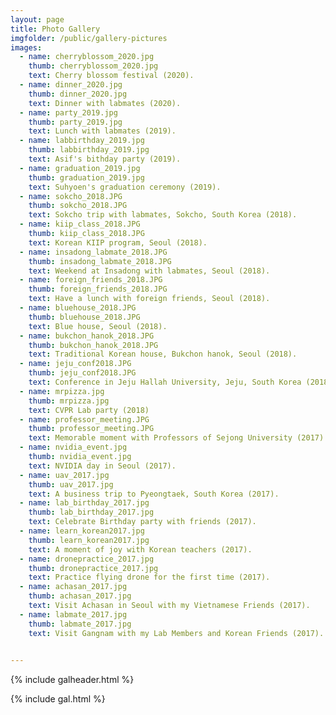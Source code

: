 ```yaml
---
layout: page
title: Photo Gallery
imgfolder: /public/gallery-pictures
images:
  - name: cherryblossom_2020.jpg
    thumb: cherryblossom_2020.jpg
    text: Cherry blossom festival (2020).
  - name: dinner_2020.jpg
    thumb: dinner_2020.jpg
    text: Dinner with labmates (2020).
  - name: party_2019.jpg
    thumb: party_2019.jpg
    text: Lunch with labmates (2019).
  - name: labbirthday_2019.jpg
    thumb: labbirthday_2019.jpg
    text: Asif's bithday party (2019).
  - name: graduation_2019.jpg
    thumb: graduation_2019.jpg
    text: Suhyoen's graduation ceremony (2019).
  - name: sokcho_2018.JPG
    thumb: sokcho_2018.JPG
    text: Sokcho trip with labmates, Sokcho, South Korea (2018).
  - name: kiip_class_2018.JPG
    thumb: kiip_class_2018.JPG
    text: Korean KIIP program, Seoul (2018).
  - name: insadong_labmate_2018.JPG
    thumb: insadong_labmate_2018.JPG
    text: Weekend at Insadong with labmates, Seoul (2018).
  - name: foreign_friends_2018.JPG
    thumb: foreign_friends_2018.JPG
    text: Have a lunch with foreign friends, Seoul (2018).
  - name: bluehouse_2018.JPG
    thumb: bluehouse_2018.JPG
    text: Blue house, Seoul (2018).
  - name: bukchon_hanok_2018.JPG
    thumb: bukchon_hanok_2018.JPG
    text: Traditional Korean house, Bukchon hanok, Seoul (2018).
  - name: jeju_conf2018.JPG
    thumb: jeju_conf2018.JPG
    text: Conference in Jeju Hallah University, Jeju, South Korea (2018).
  - name: mrpizza.jpg
    thumb: mrpizza.jpg
    text: CVPR Lab party (2018)
  - name: professor_meeting.JPG
    thumb: professor_meeting.JPG
    text: Memorable moment with Professors of Sejong University (2017).
  - name: nvidia_event.jpg
    thumb: nvidia_event.jpg
    text: NVIDIA day in Seoul (2017).
  - name: uav_2017.jpg
    thumb: uav_2017.jpg
    text: A business trip to Pyeongtaek, South Korea (2017).
  - name: lab_birthday_2017.jpg
    thumb: lab_birthday_2017.jpg
    text: Celebrate Birthday party with friends (2017).
  - name: learn_korean2017.jpg
    thumb: learn_korean2017.jpg
    text: A moment of joy with Korean teachers (2017).
  - name: dronepractice_2017.jpg
    thumb: dronepractice_2017.jpg
    text: Practice flying drone for the first time (2017).
  - name: achasan_2017.jpg
    thumb: achasan_2017.jpg
    text: Visit Achasan in Seoul with my Vietnamese Friends (2017).
  - name: labmate_2017.jpg
    thumb: labmate_2017.jpg
    text: Visit Gangnam with my Lab Members and Korean Friends (2017).

 
---
```





{% include galheader.html %} 

{% include gal.html %}

 
